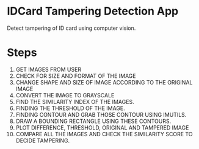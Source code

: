 # **IDCard Tampering Detection App**
Detect tampering of ID card using computer vision.
# **Steps**
1. GET IMAGES FROM USER
2. CHECK FOR SIZE AND FORMAT OF THE IMAGE
3. CHANGE SHAPE AND SIZE OF IMAGE ACCORDING TO THE ORIGINAL IMAGE
4. CONVERT THE IMAGE TO GRAYSCALE
5. FIND THE SIMILARITY INDEX OF THE IMAGES.
6. FINDING THE THRESHOLD OF THE IMAGE.
7. FINDING CONTOUR AND GRAB THOSE CONTOUR USING IMUTILS.
8. DRAW A BOUNDING RECTANGLE USING THESE CONTOURS.
9. PLOT DIFFERENCE, THRESHOLD, ORIGINAL AND TAMPERED IMAGE
10. COMPARE ALL THE IMAGES AND CHECK THE SIMILARITY SCORE TO DECIDE TAMPERING.
